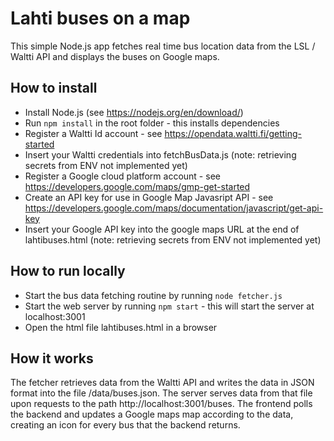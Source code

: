 # Lahti buses on a map
This simple Node.js app fetches real time bus location data from the LSL / Waltti API and displays the buses on Google maps.

## How to install
- Install Node.js (see https://nodejs.org/en/download/)
- Run `npm install` in the root folder - this installs dependencies
- Register a Waltti Id account - see https://opendata.waltti.fi/getting-started
- Insert your Waltti credentials into fetchBusData.js (note: retrieving secrets from ENV not implemented yet)
- Register a Google cloud platform account - see https://developers.google.com/maps/gmp-get-started
- Create an API key for use in Google Map Javasript API - see https://developers.google.com/maps/documentation/javascript/get-api-key
- Insert your Google API key into the google maps URL at the end of lahtibuses.html (note: retrieving secrets from ENV not implemented yet)

## How to run locally
- Start the bus data fetching routine by running `node fetcher.js`
- Start the web server by running `npm start` - this will start the server at localhost:3001
- Open the html file lahtibuses.html in a browser

## How it works
The fetcher retrieves data from the Waltti API and writes the data in JSON format into the file /data/buses.json. The server serves data from that file upon requests to the path http://localhost:3001/buses. The frontend polls the backend and updates a Google maps map according to the data, creating an icon for every bus that the backend returns.
